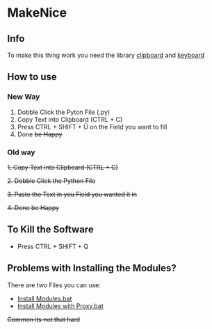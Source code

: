 # MakeNice
## Info
To make this thing work you need the library [clipboard](https://pypi.org/project/clipboard/) and [keyboard](https://pypi.org/project/keyboard/)

## How to use

### New Way
1. Dobble Click the Pyton File (.py)
2. Copy Text into Clipboard (CTRL + C)
3. Press CTRL + SHIFT + Ü on the Field you want to fill
4. Done ~~be Happy~~

### Old way
~~1. Copy Text into Clipboard (CTRL + C)~~

~~2. Dobble Click the Python File~~

~~3. Paste the Text in you Field you wanted it in~~

~~4. Done be Happy~~

## To Kill the Software

* Press CTRL + SHIFT + Q 



## Problems with Installing the Modules?

There are two Files you can use:
* [Install Modules.bat](https://github.com/InteractiveNinja/MakeNice/blob/master/Install%20Modules.bat)
* [Install Modules with Proxy.bat](https://github.com/InteractiveNinja/MakeNice/blob/master/Install%20Modules%20with%20Proxy.bat)

~~Common its not that hard~~ 
